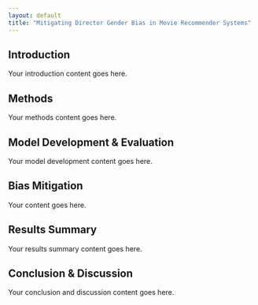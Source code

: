```yaml
---
layout: default
title: "Mitigating Director Gender Bias in Movie Recommender Systems"
---
```


## Introduction

Your introduction content goes here.

## Methods

Your methods content goes here.

## Model Development & Evaluation

Your model development content goes here.

## Bias Mitigation

Your content goes here.

## Results Summary

Your results summary content goes here.

## Conclusion & Discussion

Your conclusion and discussion content goes here.
